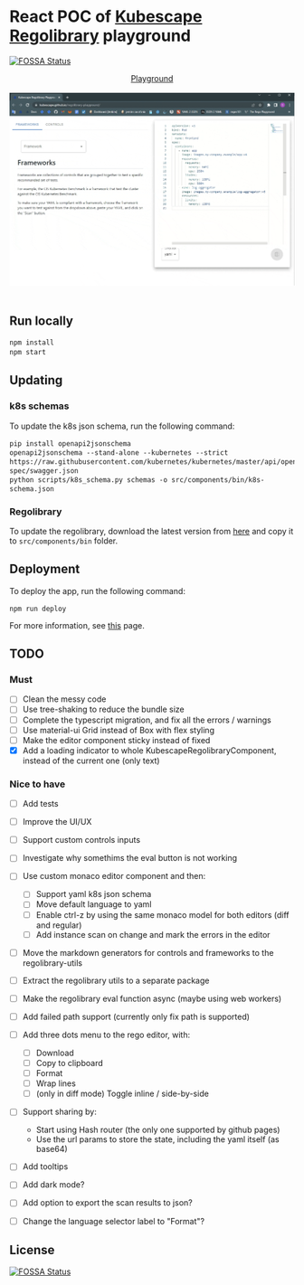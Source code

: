 # React POC of [Kubescape Regolibrary](https://github.com/kubescape/regolibrary) playground
[![FOSSA Status](https://app.fossa.com/api/projects/git%2Bgithub.com%2Fkubescape%2Fregolibrary-playground.svg?type=shield)](https://app.fossa.com/projects/git%2Bgithub.com%2Fkubescape%2Fregolibrary-playground?ref=badge_shield)

<p align="center">
<a href="https://kubescape.github.io/regolibrary-playground/">Playground</a>
<br/><br/>
<img src="docs/usecase.gif">
<br/><br/>
</p>

## Run locally

```bash
npm install
npm start
```

## Updating
### k8s schemas
To update the k8s json schema, run the following command:
```
pip install openapi2jsonschema
openapi2jsonschema --stand-alone --kubernetes --strict https://raw.githubusercontent.com/kubernetes/kubernetes/master/api/openapi-spec/swagger.json
python scripts/k8s_schema.py schemas -o src/components/bin/k8s-schema.json
```

### Regolibrary
To update the regolibrary, download the latest version from [here](https://github.com/kubescape/regolibrary/releases/latest/download/kubescape_regolibrary_bundle_wasm.tar.gz) and copy it to `src/components/bin` folder.

## Deployment
To deploy the app, run the following command:
```
npm run deploy
```
For more information, see [this](https://create-react-app.dev/docs/deployment/#github-pages) page.

## TODO
### Must
- [ ] Clean the messy code
- [ ] Use tree-shaking to reduce the bundle size
- [ ] Complete the typescript migration, and fix all the errors / warnings
- [ ] Use material-ui Grid instead of Box with flex styling
- [ ] Make the editor component sticky instead of fixed
- [x] Add a loading indicator to whole KubescapeRegolibraryComponent, instead of the current one (only text)

### Nice to have
- [ ] Add tests
- [ ] Improve the UI/UX
- [ ] Support custom controls inputs
- [ ] Investigate why somethims the eval button is not working
- [ ] Use custom monaco editor component and then:
    - [ ] Support yaml k8s json schema
    - [ ] Move default language to yaml
    - [ ] Enable ctrl-z by using the same monaco model for both editors (diff and regular)
    - [ ] Add instance scan on change and mark the errors in the editor
- [ ] Move the markdown generators for controls and frameworks to the regolibrary-utils
- [ ] Extract the regolibrary utils to a separate package
- [ ] Make the regolibrary eval function async (maybe using web workers)
- [ ] Add failed path support (currently only fix path is supported)
- [ ] Add three dots menu to the rego editor, with:
    - [ ] Download
    - [ ] Copy to clipboard
    - [ ] Format
    - [ ] Wrap lines
    - [ ] (only in diff mode) Toggle inline / side-by-side
- [ ] Support sharing by:
    - Start using Hash router (the only one supported by github pages)
    - Use the url params to store the state, including the yaml itself (as base64)
- [ ] Add tooltips
- [ ] Add dark mode?
- [ ] Add option to export the scan results to json?
- [ ] Change the language selector label to "Format"?



## License
[![FOSSA Status](https://app.fossa.com/api/projects/git%2Bgithub.com%2Fkubescape%2Fregolibrary-playground.svg?type=large)](https://app.fossa.com/projects/git%2Bgithub.com%2Fkubescape%2Fregolibrary-playground?ref=badge_large)